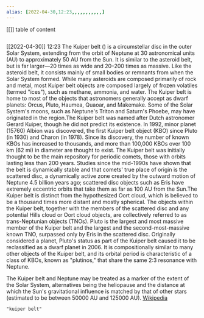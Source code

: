```yaml
---
alias: [2022-04-30,12:23,,,,,,,,,,,]
---
```

[[]]
table of content
```toc
```

[[2022-04-30]] 12:23
The Kuiper belt () is a circumstellar disc in the outer Solar System, extending from the orbit of Neptune at 30 astronomical units (AU) to approximately 50 AU from the Sun. It is similar to the asteroid belt, but is far larger—20 times as wide and 20–200 times as massive. Like the asteroid belt, it consists mainly of small bodies or remnants from when the Solar System formed. While many asteroids are composed primarily of rock and metal, most Kuiper belt objects are composed largely of frozen volatiles (termed "ices"), such as methane, ammonia, and water. The Kuiper belt is home to most of the objects that astronomers generally accept as dwarf planets:  Orcus, Pluto, Haumea, Quaoar, and Makemake. Some of the Solar System's moons, such as Neptune's Triton and Saturn's Phoebe, may have originated in the region.The Kuiper belt was named after Dutch astronomer Gerard Kuiper, though he did not predict its existence. In 1992, minor planet (15760) Albion was discovered, the first Kuiper belt object (KBO) since Pluto (in 1930) and Charon (in 1978). Since its discovery, the number of known KBOs has increased to thousands, and more than 100,000 KBOs over 100 km (62 mi) in diameter are thought to exist. The Kuiper belt was initially thought to be the main repository for periodic comets, those with orbits lasting less than 200 years. Studies since the mid-1990s have shown that the belt is dynamically stable and that comets' true place of origin is the scattered disc, a dynamically active zone created by the outward motion of Neptune 4.5 billion years ago; scattered disc objects such as Eris have extremely eccentric orbits that take them as far as 100 AU from the Sun.The Kuiper belt is distinct from the hypothesized Oort cloud, which is believed to be a thousand times more distant and mostly spherical. The objects within the Kuiper belt, together with the members of the scattered disc and any potential Hills cloud or Oort cloud objects, are collectively referred to as trans-Neptunian objects (TNOs). Pluto is the largest and most massive member of the Kuiper belt and the largest and the second-most-massive known TNO, surpassed only by Eris in the scattered disc. Originally considered a planet, Pluto's status as part of the Kuiper belt caused it to be reclassified as a dwarf planet in 2006. It is compositionally similar to many other objects of the Kuiper belt, and its orbital period is characteristic of a class of KBOs, known as "plutinos," that share the same 2:3 resonance with Neptune.

The Kuiper belt and Neptune may be treated as a marker of the extent of the Solar System, alternatives being the heliopause and the distance at which the Sun's gravitational influence is matched by that of other stars (estimated to be between 50000 AU and 125000 AU).
[Wikipedia](https://en.wikipedia.org/wiki/Kuiper%20belt)
```query
"kuiper belt"
```
